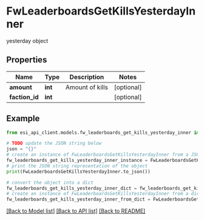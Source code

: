 # FwLeaderboardsGetKillsYesterdayInner

yesterday object

## Properties

Name | Type | Description | Notes
------------ | ------------- | ------------- | -------------
**amount** | **int** | Amount of kills | [optional] 
**faction_id** | **int** |  | [optional] 

## Example

```python
from esi_api_client.models.fw_leaderboards_get_kills_yesterday_inner import FwLeaderboardsGetKillsYesterdayInner

# TODO update the JSON string below
json = "{}"
# create an instance of FwLeaderboardsGetKillsYesterdayInner from a JSON string
fw_leaderboards_get_kills_yesterday_inner_instance = FwLeaderboardsGetKillsYesterdayInner.from_json(json)
# print the JSON string representation of the object
print(FwLeaderboardsGetKillsYesterdayInner.to_json())

# convert the object into a dict
fw_leaderboards_get_kills_yesterday_inner_dict = fw_leaderboards_get_kills_yesterday_inner_instance.to_dict()
# create an instance of FwLeaderboardsGetKillsYesterdayInner from a dict
fw_leaderboards_get_kills_yesterday_inner_from_dict = FwLeaderboardsGetKillsYesterdayInner.from_dict(fw_leaderboards_get_kills_yesterday_inner_dict)
```
[[Back to Model list]](../README.md#documentation-for-models) [[Back to API list]](../README.md#documentation-for-api-endpoints) [[Back to README]](../README.md)



